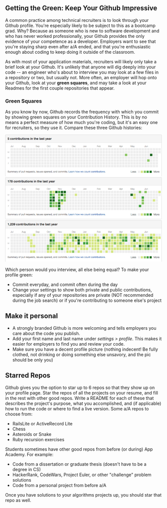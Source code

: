 ## Getting the Green: Keep Your Github Impressive

A common practice among technical recruiters is to look through your Github profile.  You're especially likely to be subject to this as a bootcamp grad.  Why?  Because as someone who is new to software development and who has never worked professionally, your Github provides the only evidence of your competence as a developer.  Employers want to see that you're staying sharp even after a/A ended, and that you're enthusiastic enough about coding to keep doing it outside of the classroom.

As with most of your application materials, recruiters will likely only take a brief look at your Github.  It's unlikely that anyone will dig deeply into your code -- an engineer who's about to interview you may look at a few files in a repository or two, but usually not.  More often, an employer will hop onto your Github, look at your **green squares**, and may take a look at your Readmes for the first couple repositories that appear.

### Green Squares

As you know by now, Github records the frequency with which you commit by showing green squares on your Contribution History.  This is by no means a perfect measure of how much you're coding, but it's an easy one for recruiters, so they use it.  Compare these three Github histories:

![Sparse green squares](images/green_squares2.png)
![Medium sparsity green squares](images/green_squares3.png)
![Frequent contributer green squares](images/green_squares1.png)

Which person would you interview, all else being equal?  To make your profile green:
- Commit everyday, and commit often during the day
- Change your settings to show both private and public contributions, especially if any of your repositories are private (NOT recommended during the job search) or if you're contributing to someone else's project

## Make it personal
* A strongly branded Github is more welcoming and tells employers you
  care about the code you publish.
* Add your first name and last name under *settings > profile*. This
  makes it easier for employers to find you and review your code.
* Make sure you have a decent profile picture (nothing indecent! Be fully clothed, not drinking or doing something else unsavory, and the pic should be only you)

## Starred Repos

Github gives you the option to star up to 6 repos so that they show up on your profile page.  Star the repos of all the projects on your resume, and fill in the rest with other good repos.  Write a README for each of these that describes the project's purpose, what you accomplished, and (if applicable) how to run the code or where to find a live version.  Some a/A repos to choose from:

- RailsLite or ActiveRecord Lite
- Chess
- Asteroids or Snake
- Ruby recursion exercises

Students sometimes have other good repos from before (or during) App Academy.  For example:

- Code from a dissertation or graduate thesis (doesn't have to be a degree in CS)
- HackerRank, CodeWars, Project Euler, or other "challenge" problem solutions
- Code from a personal project from before a/A

Once you have solutions to your algorithms projects up, you should star that repo as well.
